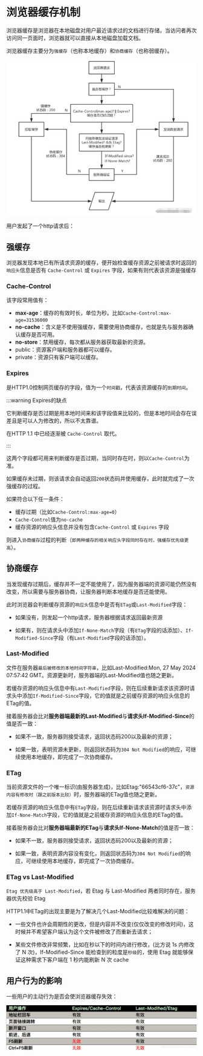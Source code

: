 # 浏览器缓存机制

浏览器缓存是浏览器在本地磁盘对用户最近请求过的文档进行存储，当访问者再次访问同一页面时，浏览器就可以直接从本地磁盘加载文档。 

浏览器缓存主要分为`强缓存`（也称本地缓存）和`协商缓存`（也称弱缓存）。


![浏览器缓存.png](../public/browser-cache.png)

用户发起了一个http请求后：

## 强缓存

浏览器发现本地已有所请求资源的缓存，便开始检查缓存资源之前被请求时返回的`响应头`信息是否有 `Cache-Control` 或 `Expires` 字段，如果有则代表该资源是强缓存

### Cache-Control

该字段常用值有：

- **max-age**：缓存的有效时长，单位为秒。比如`Cache-Control:max-age=31536000`
- **no-cache**：含义是不使用强缓存，需要使用协商缓存，也就是先与服务器确认缓存是否可用。
- **no-store**：禁用缓存，每次都从服务器获取最新的资源。
- public：资源客户端和服务器都可以缓存。
- private：资源只有客户端可以缓存。

### Expires

是HTTP1.0控制网页缓存的字段，值为一个`时间戳`，代表该资源缓存的`到期时间`。

:::warning Expires的缺点

它判断缓存是否过期是用本地时间来和该字段值来比较的，但是本地时间会存在误差且是可以人为修改的，所以不太靠谱。 

在HTTP 1.1 中已经逐渐被 `Cache-Control` 取代。

:::

这两个字段都可用来判断缓存是否过期，当同时存在时，则以`Cache-Control`为准。

如果缓存未过期，则该请求会自动返回`200`状态码并使用缓存，此时就完成了一次强缓存的过程。

如果符合以下任一条件：
- 缓存过期（比如`Cache-Control:max-age=0`）
- `Cache-Control`值为`no-cache`
- 缓存资源的响应头信息并没有包含`Cache-Control` 或 `Expires` 字段

则进入`协商缓存`过程的判断（`即两种缓存的相关响应头字段同时存在时，强缓存优先级更高`）。

## 协商缓存

当发现缓存过期后，缓存并不一定不能使用了，因为服务器端的资源可能仍然没有改变，所以需要与服务器协商，让服务器判断本地缓存是否还能使用。

此时浏览器会判断缓存资源的`响应头`信息中是否有`ETag`或`Last-Modified`字段：

- 如果没有，则发起一个http请求，服务器根据请求返回最新资源

- 如果有，则在请求头中添加`If-None-Match`字段（有`ETag`字段的话添加）、`If-Modified-Since`字段（有`Last-Modified`字段的话添加）。


### Last-Modified

文件在服务器`最后被修改的本地时间字符串`，比如Last-Modified:Mon, 27 May 2024 07:57:42 GMT。资源更新时，服务器端的Last-Modified值也随之更新。

若缓存资源的响应头信息中有`Last-Modified`字段，则在后续重新请求该资源时请求头中添加`If-Modified-Since`字段，它的值就是之前缓存资源的响应头信息的ETag的值。

接着服务器会比对**服务器端最新的Last-Modified**与**请求头If-Modified-Since**的值是否一致：

- 如果不一致，服务器则接受请求，返回状态码200以及最新的资源；

- 如果一致，表明资源未更新，则返回状态码为`304 Not Modified`的响应，可继续使用本地缓存，即完成了一次协商缓存。



### ETag

当前资源文件的一个唯一标识(由服务器生成)，比如Etag:"66543cf6-37c"，`资源内容有修改时（跟之前版本比较）`时，服务器端的ETag值也随之更新。

若缓存资源的响应头信息中有`ETag`字段，则在后续重新请求该资源时请求头中添加`If-None-Match`字段，它的值就是之前缓存资源的响应头信息的ETag的值。

接着服务器会比对**服务器端最新的ETag**与**请求头If-None-Match**的值是否一致：

- 如果不一致，服务器则接受请求，返回状态码200以及最新的资源；

- 如果一致，表明资源内容没有变化，则返回状态码为`304 Not Modified`的响应，可继续使用本地缓存，即完成了一次协商缓存。



### ETag vs Last-Modified

`Etag 优先级高于 Last-Modified`，若 Etag 与 Last-Modified 两者同时存在，服务器优先校验 Etag

HTTP1.1中ETag的出现主要是为了解决几个Last-Modified比较难解决的问题：

- 一些文件也许会周期性的更改，但是内容并不改变(仅仅改变的修改时间)，这时候并不希望客户端认为这个文件被修改了而重新去请求；

- 某些文件修改非常频繁，比如在秒以下的时间内进行修改，(比方说 1s 内修改了 N 次)，If-Modified-Since 能检查到的粒度是`秒级`的，使用 Etag 就能够保证这种需求下客户端在 1 秒内能刷新 N 次 cache

## 用户行为的影响

一些用户的主动行为是否会使浏览器缓存失效：

![用户行为影响](../public/action-cache.png)
